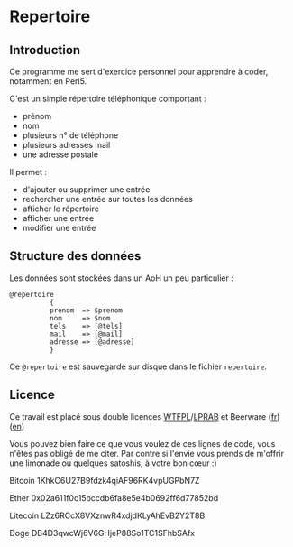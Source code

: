# Repertoire

## Introduction

Ce programme me sert d'exercice personnel pour apprendre à coder, notamment en
Perl5.

C'est un simple répertoire téléphonique comportant :

* prénom
* nom
* plusieurs n° de téléphone
* plusieurs adresses mail
* une adresse postale

Il permet :

* d'ajouter ou supprimer une entrée
* rechercher une entrée sur toutes les données
* afficher le répertoire
* afficher une entrée
* modifier une entrée

## Structure des données

Les données sont stockées dans un AoH un peu particulier :

```
@repertoire
          {
          prenom  => $prenom
          nom     => $nom
          tels    => [@tels]
          mail    => [@mail]
          adresse => [@adresse]
          }
```

Ce `@repertoire` est sauvegardé sur disque dans le fichier `repertoire`.

## Licence

Ce travail est placé sous double licences [WTFPL](http://www.wtfpl.net/)/[LPRAB](http://sam.zoy.org/lprab/) et Beerware ([fr](https://fr.wikipedia.org/wiki/Beerware)) ([en](https://en.wikipedia.org/wiki/Beerware))

Vous pouvez bien faire ce que vous voulez de ces lignes de code, vous n'êtes
pas obligé de me citer. Par contre si l'envie vous prends de m'offrir une
limonade ou quelques satoshis, à votre bon cœur :)

Bitcoin 1KhkC6U27B9fdzk4qiAF96RK4vpUGPbN7Z

Ether 0x02a611f0c15bccdb6fa8e5e4b0692ff6d77852bd

Litecoin LZz6RCcX8VXznwR4xdjdKLyAhEvB2Y2T8B

Doge DB4D3qwcWj6V6GHjeP88So1TC1SFhbSAfx
